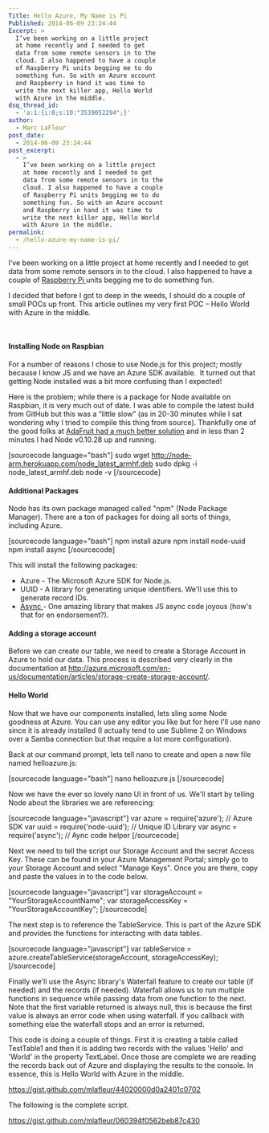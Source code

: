 ```yaml
---
Title: Hello Azure, My Name is Pi
Published: 2014-06-09 23:24:44
Excerpt: >
  I’ve been working on a little project
  at home recently and I needed to get
  data from some remote sensors in to the
  cloud. I also happened to have a couple
  of Raspberry Pi units begging me to do
  something fun. So with an Azure account
  and Raspberry in hand it was time to
  write the next killer app, Hello World
  with Azure in the middle.
dsq_thread_id:
  - 'a:1:{i:0;s:10:"3539052294";}'
author:
  - Marc LaFleur
post_date:
  - 2014-06-09 23:24:44
post_excerpt:
  - >
    I’ve been working on a little project
    at home recently and I needed to get
    data from some remote sensors in to the
    cloud. I also happened to have a couple
    of Raspberry Pi units begging me to do
    something fun. So with an Azure account
    and Raspberry in hand it was time to
    write the next killer app, Hello World
    with Azure in the middle.
permalink:
  - /hello-azure-my-name-is-pi/
---
```

I’ve been working on a little project at home recently and I needed to get data from some remote sensors in to the cloud. I also happened to have a couple of <a href="http://www.amazon.com/gp/product/B00LPESRUK/ref=as_li_tl?ie=UTF8&amp;camp=1789&amp;creative=390957&amp;creativeASIN=B00LPESRUK&amp;linkCode=as2&amp;tag=soapb30-20&amp;linkId=LCABE5KBPNFINAXY&quot;&gt;Raspberry%20Pi&lt;/a&gt;&lt;img src=&quot;http://ir-na.amazon-adsystem.com/e/ir?t=soapb30-20&amp;l=as2&amp;o=1&amp;a=B00LPESRUK" target="_blank">Raspberry Pi </a>units begging me to do something fun.

I decided that before I got to deep in the weeds, I should do a couple of small POCs up front. This article outlines my very first POC – Hello World with Azure in the middle.

&nbsp;

<h4><strong>Installing Node on Raspbian</strong></h4>

For a number of reasons I chose to use Node.js for this project; mostly because I know JS and we have an Azure SDK available.  It turned out that getting Node installed was a bit more confusing than I expected!

Here is the problem; while there is a package for Node available on Raspbian, it is very much out of date. I was able to compile the latest build from GitHub but this was a “little slow” (as in 20-30 minutes while I sat wondering why I tried to compile this thing from source). Thankfully one of the good folks at <a href="https://learn.adafruit.com/raspberry-pi-hosting-node-red/setting-up-node-dot-js" target="_blank">AdaFruit had a much better solution</a> and in less than 2 minutes I had Node v0.10.28 up and running.

<div id="scid:C89E2BDB-ADD3-4f7a-9810-1B7EACF446C1:e3ed33a4-21c1-44ce-ac0a-f30df819b333" class="wlWriterEditableSmartContent" style="margin: 0px; padding: 0px; float: none; display: inline;">

[sourcecode language="bash"]
sudo wget http://node-arm.herokuapp.com/node_latest_armhf.deb
sudo dpkg -i node_latest_armhf.deb
node -v
[/sourcecode]

</div>

<h4><strong>Additional Packages</strong></h4>

Node has its own package managed called "npm" (Node Package Manager). There are a ton of packages for doing all sorts of things, including Azure.

<div id="scid:C89E2BDB-ADD3-4f7a-9810-1B7EACF446C1:a94fe9fa-a4c7-4a2e-bc4d-b5c2b4f5f6ab" class="wlWriterEditableSmartContent" style="margin: 0px; padding: 0px; float: none; display: inline;">

[sourcecode language="bash"]
npm install azure
npm install node-uuid
npm install async
[/sourcecode]

</div>

This will install the following packages:

<ul>
    <li>Azure - The Microsoft Azure SDK for Node.js.</li>
    <li>UUID - A library for generating unique identifiers. We'll use this to generate record IDs.</li>
    <li><a href="https://github.com/caolan/async" target="_blank">Async </a>- One amazing library that makes JS async code joyous (how's that for en endorsement?).</li>
</ul>

<h4><strong>Adding a storage account</strong></h4>

Before we can create our table, we need to create a Storage Account in Azure to hold our data. This process is described very clearly in the documentation at <a href="http://azure.microsoft.com/en-us/documentation/articles/storage-create-storage-account/">http://azure.microsoft.com/en-us/documentation/articles/storage-create-storage-account/</a>.

<h4>Hello World</h4>

Now that we have our components installed, lets sling some Node goodness at Azure. You can use any editor you like but for here I'll use nano since it is already installed (I actually tend to use Sublime 2 on Windows over a Samba connection but that require a lot more configuration).

Back at our command prompt, lets tell nano to create and open a new file named helloazure.js:

<div id="scid:C89E2BDB-ADD3-4f7a-9810-1B7EACF446C1:a546cc15-b576-475c-a3d8-2b419cfc647d" class="wlWriterEditableSmartContent" style="margin: 0px; padding: 0px; float: none; display: inline;">

[sourcecode language="bash"]
nano helloazure.js
[/sourcecode]

</div>

Now we have the ever so lovely nano UI in front of us. We'll start by telling Node about the libraries we are referencing:

<div id="scid:C89E2BDB-ADD3-4f7a-9810-1B7EACF446C1:4d414a9c-2eff-4b24-8ee5-33e36511b4b8" class="wlWriterEditableSmartContent" style="margin: 0px; padding: 0px; float: none; display: inline;">

[sourcecode language="javascript"]
var azure = require('azure'); // Azure SDK
var uuid = require('node-uuid'); // Unique ID Library
var async = require('async'); // Aync code helper
[/sourcecode]

</div>

Next we need to tell the script our Storage Account and the secret Access Key. These can be found in your Azure Management Portal; simply go to your Storage Account and select "Manage Keys". Once you are there, copy and paste the values in to the code below.

<div id="scid:C89E2BDB-ADD3-4f7a-9810-1B7EACF446C1:0a3c4aff-0445-4013-a106-19ee3b8cea40" class="wlWriterEditableSmartContent" style="margin: 0px; padding: 0px; float: none; display: inline;">

[sourcecode language="javascript"]
var storageAccount = &quot;YourStorageAccountName&quot;;
var storageAccessKey = &quot;YourStorageAccountKey&quot;;
[/sourcecode]

</div>

The next step is to reference the TableService. This is part of the Azure SDK and provides the functions for interacting with data tables.
<script src="http://s0.wp.com/wp-content/plugins/syntaxhighlighter/syntaxhighlighter3/scripts/shCore.js"></script>

<div id="scid:C89E2BDB-ADD3-4f7a-9810-1B7EACF446C1:d0a16e43-125d-4f52-a87a-e5e04fa4a1ce" class="wlWriterEditableSmartContent" style="margin: 0px; padding: 0px; float: none; display: inline;">

[sourcecode language="javascript"]
var tableService = azure.createTableService(storageAccount, storageAccessKey);
[/sourcecode]

</div>

Finally we'll use the Async library's Waterfall feature to create our table (if needed) and the records (if needed). Waterfall allows us to run multiple functions in sequence while passing data from one function to the next. Note that the first variable returned is always null, this is because the first value is always an error code when using waterfall. If you callback with something else the waterfall stops and an error is returned.

This code is doing a couple of things. First it is creating a table called TestTable1 and then it is adding two records with the values 'Hello' and 'World' in the property TextLabel. Once those are complete we are reading the records back out of Azure and displaying the results to the console. In essence, this is Hello World with Azure in the middle.

https://gist.github.com/mlafleur/44020000d0a2401c0702

The following is the complete script.

<a href="https://gist.github.com/mlafleur/060394f0562beb87c430">https://gist.github.com/mlafleur/060394f0562beb87c430</a>